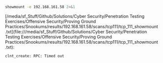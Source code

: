 ```bash
showmount -e 192.168.161.58 2>&1
```

[/media/sf_Stuff/Github/Solutions/Cyber Security/Penetration Testing Exercises/Offensive Security/Proving Ground Practices/Snookums/results/192.168.161.58/scans/tcp111/tcp_111_showmount.txt](file:///media/sf_Stuff/Github/Solutions/Cyber Security/Penetration Testing Exercises/Offensive Security/Proving Ground Practices/Snookums/results/192.168.161.58/scans/tcp111/tcp_111_showmount.txt):

```
clnt_create: RPC: Timed out


```
